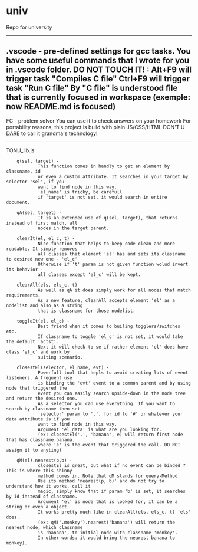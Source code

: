 # univ
Repo for university

---------------------------------------------------------------------------------------------------

.vscode - pre-defined settings for gcc tasks.
    You have some useful commands that I wrote for you in .vscode folder. DO NOT TOUCH IT! :
        Alt+F9 will trigger task "Compiles C file"
        Ctrl+F9 will trigger task "Run C file"
        By "C file" is understood file that is currently focused in workspace 
        (exemple: now README.md is focused)
---------------------------------------------------------------------------------------------------

FC - problem solver
    You can use it to check answers on your homework
    For portability reasons, this project is build with plain JS/CSS/HTML
    DON'T U DARE to call it grandma's technology!

---------------------------------------------------------------------------------------------------

TONU_lib.js

        q(sel, target) -
                This function comes in handly to get an element by classname, id 
                or even a custom attribute. It searches in your target by selector 'sel', if you
                want to find node in this way.
                'el_name' is tricky, be carefull 
                if 'target' is not set, it would search in entire document.

        qA(sel, target) -
                It is an extended use of q(sel, target), that returns instead of first match, all 
                nodes in the target parent.

        clearIt(el, el_c, t) -
                Nice function that helps to keep code clean and more readable. It simply removes 
                all classes that element 'el' has and sets its classname to desired new one - 'el_c'
                Otherwise if 't' param is not given function wolud invert its behavior - 
                all classes except 'el_c' will be kept.

        clearAll(els, els_c, t) -
                As well as qA it does simply work for all nodes that match requirements.
                As a new feature, clearAll accepts element 'el' as a nodelist and also as a string 
                that is classname for those nodelist.
        
        toggleIt(el, el_c) -
                Best friend when it comes to builing togglers/switches etc.
                If classname to toggle 'el_c' is not set, it would take the default 'actst'.
                Next it will check to se if rather element 'el' does have class 'el_c' and work by
                suiting scenario.

        closestEl(selector, el_name, evt) -
                Powerfull tool that hepls to avoid creating lots of event listeners. A frequent use
                is binding the 'evt' event to a common parent and by using node that triggered the
                event you can easily search upside-down in the node tree and return the desired one.
                As a selector you can use everything. If you want to search by classname then set
                'selector' param to '.', for id to '#' or whatever your data attribute is if you
                want to find node in this way.
                Argument 'el_data' is what are you looking for.
                (ex: closestEl('.', 'banana', e) will return first node that has classname banana.
                where 'e' is the event that triggered the call. DO NOT assign it to anyting)

        qM(el).nearest(p,b) -
                closestEl is great, but what if no event can be binded ? This is where this shinny
                method comes in. Note that qM stands for query-Method.
                Use its method 'nearest(p, b)' and do not try to understand how it works, call it
                magic, simply know that if param 'b' is set, it searches by id instead of classname.
                Argument 'el' is node that is looked for, it can be a string or even a object.
                It works pretty much like in clearAll(els, els_c, t) 'els' does.
                (ex: qM('.monkey').nearest('banana') will return the nearest node, which classname
                is 'banana', to initial node with classname 'monkey'.
                In other words: it would bring the nearest banana to monkey).
